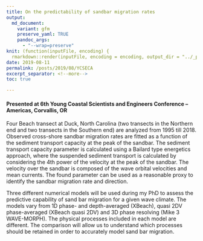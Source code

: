 ```yaml
---
title: On the predictability of sandbar migration rates
output:
  md_document:
    variant: gfm
    preserve_yaml: TRUE
    pandoc_args: 
      - "--wrap=preserve"
knit: (function(inputFile, encoding) {
  rmarkdown::render(inputFile, encoding = encoding, output_dir = "../_posts") })
date: 2019-08-11
permalink: /posts/2019/08/YCSECA
excerpt_separator: <!--more-->
toc: true

---
```

#### Presented at 6th Young Coastal Scientists and Engineers Conference – Americas, Corvallis, OR
Four Beach transect at Duck, North Carolina (two transects in the Northern end and two transects in the Southern end) are analyzed from 1995 till 2018. Observed cross-shore sandbar migration rates are fitted as a function of the sediment transport capacity at the peak of the sandbar. The sediment transport capacity parameter is calculated using a Bailard type energetics approach, where the suspended sediment transport is calculated by considering the 4th power of the velocity at the peak of the sandbar. The velocity over the sandbar is composed of the wave orbital velocities and mean currents. The found parameter can be used as a reasonable proxy to identify the sandbar migration rate and direction.  



<!--more-->

Three different numerical models will be used during my PhD to assess the predictive capability of sand bar migration for a given wave climate. The models vary from 1D phase- and depth-averaged (XBeach), quasi 2DV phase-averaged (XBeach quasi 2DV) and 3D phase resolving (Mike 3 WAVE-MORPH). The physical processes included in each model are different. The comparison will allow us to understand which processes should be retained in order to accurately model sand bar migration.

